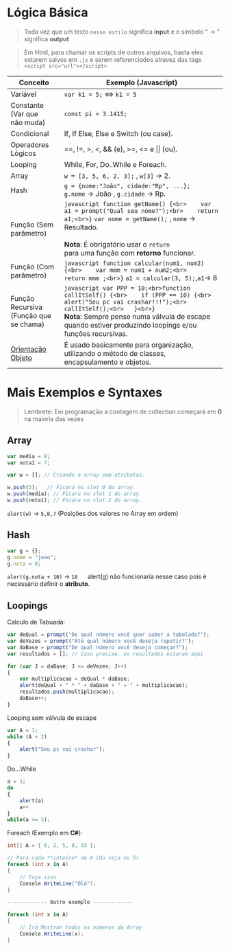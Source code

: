 # Lógica Básica

> Toda vez que um texto `nesse estilo` significa **input** e o simbolo " -> " significa **output**

> Em Html, para chamar os scripts de outros arquivos, basta eles estarem salvos em `.js` e serem referenciados atravez das tags `<script src="url"></script>`

Conceito | Exemplo (Javascript)
-------- | -----------
Variável | `var k1 = 5;` <=> `k1 = 5`
Constante (Var que <br>não muda) | `const pi = 3.1415;`
Condicional | If, If Else, Else e Switch (ou case).
Operadores Lógicos | ==, !=, >, <, && (e), >=, <= e &#124;&#124; (ou).
Looping | While, For, Do..While e Foreach.
Array | `w = [3, 5, 6, 2, 3];` , `w[3]` -> 2.
Hash | `g = {nome:"João", cidade:"Rp", ...};`<br>`g.nome` -> João  ,  `g.cidade` -> Rp.
Função (Sem <br>parâmetro) | ```javascript function getName() {<br>    var a1 = prompt("Qual seu nome?");<br>    return a1;<br>}``` `var nome = getName();` , `nome` -> Resultado. <br><br> **Nota**: É obrigatório usar o `return` <br> para uma função com **retorno** funcionar.
Função (Com <br>parâmetro) | ```javascript function calcular(num1, num2) {<br>    var mmm = num1 + num2;<br>    return mmm ;<br>}``` `a1 = calcular(3, 5);`,`a1`-> 8 
Função Recursiva<br>(Função que se chama) | ```javascript var PPP = 10;<br>function callItSelf() {<br>    if (PPP == 10) {<br>    alert("Seu pc vai crashar!!!");<br> callItSelf();<br>   }<br>}``` <br> **Nota**: Sempre pense numa válvula de escape<br> quando estiver produzindo loopings e/ou <br>funções recursivas.
[Orientação Objeto](https://github.com/JoaoSodre/Programacao/blob/master/Javascript/Orienta%C3%A7%C3%A3o%20a%20Objeto.md#orienta%C3%A7%C3%A3o-a-objeto) | É usado basicamente para organização,<br> utilizando o método de classes, <br>encapsulamento e objetos.


# Mais Exemplos e Syntaxes

> Lembrete: Em programação a contagem de collection começará em **0** na maioria das vezes

## Array

```javascript
var media = 8;
var nota1 = 7;

var w = []; // Criando o array sem atributos.

w.push(5);   // Ficara no slot 0 do array.
w.push(media); // Ficara no slot 1 do array.
w.push(nota1); // Ficara no slot 2 do array.
```

`alert(w)` -> `5,8,7` (Posições dos valores no Array em ordem)

## Hash

```javascript
var g = {};
g.nome = "joao";
g.nota = 8;
```

`alert(g.nota + 10)` -> `18`   &nbsp;&nbsp;&nbsp;&nbsp;  alert(g) não funcionaria nesse caso pois é necessário definir o **atributo**.

## Loopings

Calculo de Tabuada:

```javascript
var deQual = prompt("De qual número você quer saber a tabulada?");
var deVezes = prompt("Até qual número você deseja repetir?");
var daBase = prompt("De qual número você deseja começar?");
var resultados = []; // Caso precise, os resultados estaram aqui

for (var J = daBase; J <= deVezes; J++) 
{ 
    var multiplicacao = deQual * daBase;
    alert(deQual + " * " + daBase + " = " + multiplicacao);
    resultados.push(multiplicacao);
    daBase++;
}
```

Looping sem válvula de escape

```javascript
var A = 1;
while (A < 2)
{
    alert("Seu pc vai crashar");
}
```

Do...While

```javascript
a = 1;
do 
{
    alert(a)
    a++
}
while(a <= 5);
```

Foreach (Exemplo em **C#**):

```csharp
int[] A = { 0, 2, 5, 8, 93 };

// Para cada **inteiro* de A (Ou seja os 5)
foreach (int x in A)
{
    // Faça isso
    Console.WriteLine("Olá");
}

------------- Outro exemplo -------------

foreach (int x in A)
{
    // Irá Mostrar todos os números do Array
    Console.WriteLine(x);
}
```
